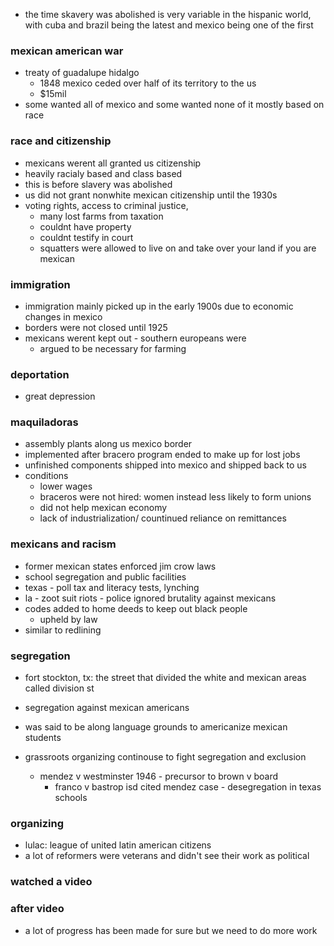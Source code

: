 <!--had issues with keep note crashing and maybe lost all of my notes-->

- the time skavery was abolished is very variable in the hispanic world, with cuba and brazil being the latest and mexico being one of the first

### mexican american war
- treaty of guadalupe hidalgo
  - 1848 mexico ceded over half of its territory to the us
  - $15mil
- some wanted all of mexico and some wanted none of it mostly based on race

### race and citizenship
- mexicans werent all granted us citizenship
- heavily racialy based and class based
- this is before slavery was abolished 
- us did not grant nonwhite mexican citizenship until the 1930s
- voting rights, access to criminal justice, 
  - many lost farms from taxation
  - couldnt have property 
  - couldnt testify in court
  - squatters were allowed to live on and take over your land if you are mexican

### immigration
- immigration mainly picked up in the early 1900s due to economic changes in mexico
- borders were not closed until 1925
- mexicans werent kept out - southern europeans were
  - argued to be necessary for farming

### deportation
- great depression

### maquiladoras
- assembly plants along us mexico border
- implemented after bracero program ended to make up for lost jobs
- unfinished components shipped into mexico and shipped back to us
- conditions
  - lower wages
  - braceros were not hired: women instead less likely to form unions
  - did not help mexican economy
  - lack of industrialization/ countinued reliance on remittances

### mexicans and racism
- former mexican states enforced jim crow laws
- school segregation and public facilities
- texas - poll tax and literacy tests, lynching
- la - zoot suit riots - police ignored brutality against mexicans
- codes added to home deeds to keep out black people
  - upheld by law
- similar to redlining 

### segregation
- fort stockton, tx: the street that divided the white and mexican areas called division st
- segregation against mexican americans 
- was said to be along language grounds to americanize mexican students

- grassroots organizing continouse to fight segregation and exclusion
  - mendez v westminster 1946 - precursor to brown v board
    - franco v bastrop isd cited mendez case - desegregation in texas schools

### organizing 
- lulac: league of united latin american citizens
- a lot of reformers were veterans and didn't see their work as political

### watched a video

### after video
- a lot of progress has been made for sure but we need to do more work
